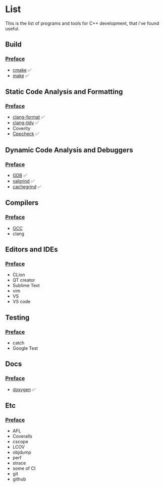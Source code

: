 # List
This is the list of programs and tools for C++ development, 
that i've found useful.

## Build

### [Preface](build/README.md)

- [cmake](build/CMake.md) :white_check_mark:
- [make](build/make.md) :white_check_mark:

## Static Code Analysis and Formatting

### [Preface](static-analysis/README.md)

- [clang-format](static-analysis/clang-format.md) :white_check_mark:
- [clang-tidy](static-analysis/clang-tidy.md) :white_check_mark:
- Coverity
- [Cppcheck](static-analysis/cppcheck.md) :white_check_mark:

## Dynamic Code Analysis and Debuggers

### [Preface](dynamic-analysis/README.md)

- [GDB](dynamic-analysis/gdb.md) :white_check_mark:
- [valgrind](dynamic-analysis/valgrind.md) :white_check_mark:
- [cachegrind](dynamic-analysis/cachegrind.md) :white_check_mark:

## Compilers

### [Preface](compilers/README.md)

- [GCC](compilers/gcc.md)
- clang

## Editors and IDEs

### [Preface](editors-and-ides/README.md)

- CLion
- QT creator
- Sublime Text
- vim
- VS
- VS code

## Testing

### [Preface](testing/README.md)

- catch
- Google Test

## Docs

### [Preface](docs/README.md)

- [doxygen](docs/doxygen.md) :white_check_mark: 

## Etc

### [Preface](etc/README.md)

- AFL
- Coveralls
- cscope
- LCOV
- objdump
- perf
- strace
- some of CI
- git
- github
